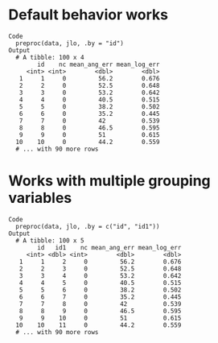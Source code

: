 # Default behavior works

    Code
      preproc(data, jlo, .by = "id")
    Output
      # A tibble: 100 x 4
            id    nc mean_ang_err mean_log_err
         <int> <int>        <dbl>        <dbl>
       1     1     0         56.2        0.676
       2     2     0         52.5        0.648
       3     3     0         53.2        0.642
       4     4     0         40.5        0.515
       5     5     0         38.2        0.502
       6     6     0         35.2        0.445
       7     7     0         42          0.539
       8     8     0         46.5        0.595
       9     9     0         51          0.615
      10    10     0         44.2        0.559
      # ... with 90 more rows

# Works with multiple grouping variables

    Code
      preproc(data, jlo, .by = c("id", "id1"))
    Output
      # A tibble: 100 x 5
            id   id1    nc mean_ang_err mean_log_err
         <int> <dbl> <int>        <dbl>        <dbl>
       1     1     2     0         56.2        0.676
       2     2     3     0         52.5        0.648
       3     3     4     0         53.2        0.642
       4     4     5     0         40.5        0.515
       5     5     6     0         38.2        0.502
       6     6     7     0         35.2        0.445
       7     7     8     0         42          0.539
       8     8     9     0         46.5        0.595
       9     9    10     0         51          0.615
      10    10    11     0         44.2        0.559
      # ... with 90 more rows

